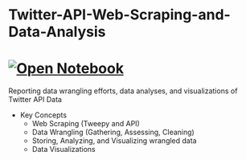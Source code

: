 # Twitter-API-Web-Scraping-and-Data-Analysis
# [![Open Notebook](https://img.shields.io/badge/Jupyter-Open_Notebook-blue?logo=Jupyter)](https://dpghazi.github.io/projects/twitter-api-web-scraping-data-analysis.html)
Reporting data wrangling efforts, data analyses, and visualizations of Twitter API Data
- Key Concepts
  - Web Scraping (Tweepy and API)
  - Data Wrangling (Gathering, Assessing, Cleaning) 
  - Storing, Analyzing, and Visualizing wrangled data
  - Data Visualizations

